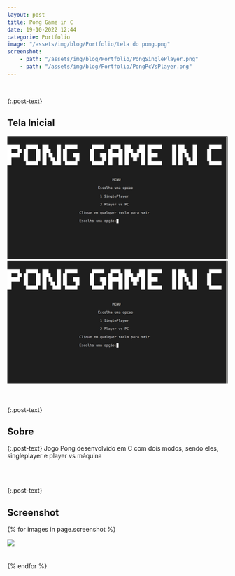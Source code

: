 ```yaml
---
layout: post
title: Pong Game in C
date: 19-10-2022 12:44
categorie: Portfolio
image: "/assets/img/blog/Portfolio/tela do pong.png"
screenshot: 
    - path: "/assets/img/blog/Portfolio/PongSinglePlayer.png"
    - path: "/assets/img/blog/Portfolio/PongPcVsPlayer.png"
---
```


<div class="post-line"></div>
<br />

{:.post-text}
## Tela Inicial

<div class="text-center">
  <img
    src="./assets/img/blog/Portfolio/tela do pong.png"
    class="rounded post-img" id="post-img"
    alt=""
  />
</div>
<div class="modal-img" id="modal-img">
  <span class="close"><ion-icon name="close-outline"></ion-icon></span>
  <img
    src="./assets/img/blog/Portfolio/tela do pong.png"
    class="rounded post-img modal-content" id="img-content"
    alt=""
  />
  <div id="caption"></div>
</div>
<br />
<div class="post-line"></div>
<br />

{:.post-text}
## Sobre

{:.post-text}
 Jogo Pong desenvolvido em C com dois modos, sendo eles, singleplayer e player vs máquina

<br />
<div class="post-line"></div>
<br />

{:.post-text}
## Screenshot

{% for images in page.screenshot %}
<div class="text-center">
  <img
    src="{{ images.path }}"
    class="rounded post-img" id="post-img"
  />
</div>
<div class="modal-img" id="modal-img">
  <span class="close"><ion-icon name="close-outline"></ion-icon></span>
  <img
    src="{{ images.path }}"
    class="rounded post-img modal-content" id="img-content"
    alt=""
  />
  <div id="caption"></div>
</div>
<br />
{% endfor %}
